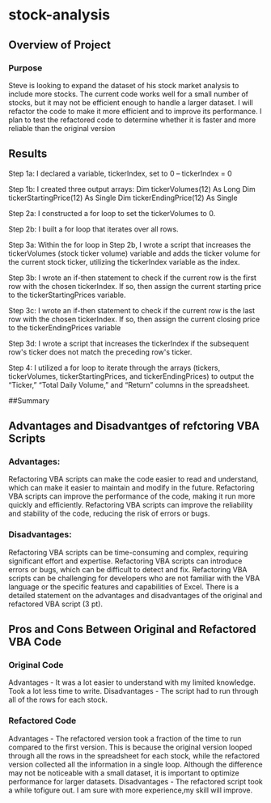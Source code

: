 # stock-analysis
## Overview of Project
### Purpose

Steve is looking to expand the dataset of his stock market analysis to include more stocks. The current code works well for a small number of stocks, but it may not be efficient enough to handle a larger dataset. I will refactor the code to make it more efficient and to improve its performance. I plan to test the refactored code to determine whether it is faster and more reliable than the original version

## Results

Step 1a: I declared a variable, tickerIndex, set to 0 – tickerIndex = 0

Step 1b: I created three output arrays:
 Dim tickerVolumes(12) As Long
 Dim tickerStartingPrice(12) As Single
 Dim tickerEndingPrice(12) As Single
 
Step 2a: I constructed a for loop to set the tickerVolumes to 0.

Step 2b: I built a for loop that iterates over all rows.

Step 3a: Within the for loop in Step 2b, I wrote a script that increases the tickerVolumes (stock ticker volume) variable and adds the ticker volume for the current stock ticker, utilizing the tickerIndex variable as the index.

Step 3b: I wrote an if-then statement to check if the current row is the first row with the chosen tickerIndex. If so, then assign the current starting price to the tickerStartingPrices variable.

Step 3c: I wrote an if-then statement to check if the current row is the last row with the chosen tickerIndex. If so, then assign the current closing price to the tickerEndingPrices variable

Step 3d: I wrote a script that increases the tickerIndex if the subsequent row's ticker does not match the preceding row's ticker.

Step 4: I utilized a for loop to iterate through the arrays (tickers, tickerVolumes, tickerStartingPrices, and tickerEndingPrices) to output the “Ticker,” “Total Daily Volume,” and “Return” columns in the spreadsheet.

##Summary

## Advantages and Disadvantges of refctoring VBA Scripts

### Advantages:

Refactoring VBA scripts can make the code easier to read and understand, which can make it easier to maintain and modify in the future.
Refactoring VBA scripts can improve the performance of the code, making it run more quickly and efficiently.
Refactoring VBA scripts can improve the reliability and stability of the code, reducing the risk of errors or bugs.

### Disadvantages:

Refactoring VBA scripts can be time-consuming and complex, requiring significant effort and expertise.
Refactoring VBA scripts can introduce errors or bugs, which can be difficult to detect and fix.
Refactoring VBA scripts can be challenging for developers who are not familiar with the VBA language or the specific features and capabilities of Excel.
There is a detailed statement on the advantages and disadvantages of the original and refactored VBA script (3 pt).

## Pros and Cons Between Original and Refactored VBA Code
### Original Code
Advantages - It was a lot easier to understand with my limited knowledge.  Took a lot less time to write. 
Disadvantages - The script had to run through all of the rows for each stock.

### Refactored Code
Advantages - The refactored version took a fraction of the time to run compared to the first version. This is because the original version looped through all the rows in the spreadsheet for each stock, while the refactored version collected all the information in a single loop. Although the difference may not be noticeable with a small dataset, it is important to optimize performance for larger datasets.
Disadvantages - The refactored script took a while tofigure out.  I am sure with more experience,my skill will improve.
